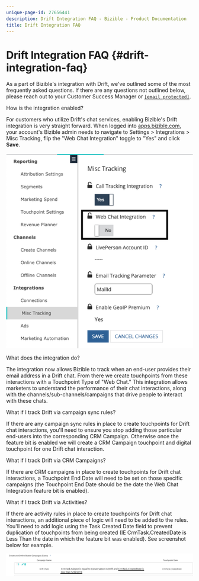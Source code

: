 ```yaml
---
unique-page-id: 27656441
description: Drift Integration FAQ - Bizible - Product Documentation
title: Drift Integration FAQ
---
```


# Drift Integration FAQ {#drift-integration-faq}

As a part of Bizible's integration with Drift, we've outlined some of the most frequently asked questions. If there are any questions not outlined below, please reach out to your Customer Success Manager or [`[email protected]`](http://docs.marketo.com/cdn-cgi/l/email-protection#483b3d3838273a3c082a2132212a242d662b2725).

How is the integration enabled?

For customers who utilize Drift's chat services, enabling Bizible's Drift integration is very straight forward. When logged into [apps.bizible.com](http://apps.bizible.com), your account's Bizible admin needs to navigate to Settings > Integrations > Misc Tracking, flip the "Web Chat Integration" toggle to "Yes" and click **Save**.

![](assets/drift-integration-toggle.png)

What does the integration do?

The integration now allows Bizible to track when an end-user provides their email address in a Drift chat. From there we create touchpoints from these interactions with a Touchpoint Type of "Web Chat." This integration allows marketers to understand the performance of their chat interactions, along with the channels/sub-channels/campaigns that drive people to interact with these chats.

What if I track Drift via campaign sync rules?

If there are any campaign sync rules in place to create touchpoints for Drift chat interactions, you'll need to ensure you stop adding those particular end-users into the corresponding CRM Campaign. Otherwise once the feature bit is enabled we will create a CRM Campaign touchpoint and digital touchpoint for one Drift chat interaction.

What if I track Drift via CRM Campaigns?

If there are CRM campaigns in place to create touchpoints for Drift chat interactions, a Touchpoint End Date will need to be set on those specific campaigns (the Touchpoint End Date should be the date the Web Chat Integration feature bit is enabled).

What if I track Drift via Activities?

If there are activity rules in place to create touchpoints for Drift chat interactions, an additional piece of logic will need to be added to the rules. You'll need to add logic using the Task Created Date field to prevent duplication of touchpoints from being created (IE CrmTask.CreatedDate is Less Than the date in which the feature bit was enabled). See screenshot below for example.

![](assets/activity-rule-drift.png)

